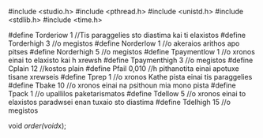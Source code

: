 #include <studio.h>
#include <pthread.h>
#include <unistd.h>
#include <stdlib.h>
#include <time.h>

#define Torderiow 1 //Tis paraggelies sto diastima kai ti elaxistos
#define Torderhigh 3 //o megistos
#define Norderlow 1 //o akeraios arithos apo pitses
#define Norderhigh 5 //o megistos
#define Tpaymentlow 1 //o xronos einai to elaxisto kai h xrewsh
#define Tpaymenthigh 3 //o megistos
#define Cplain 12 //kostos plain 
#define Pfail 0,010 //h pithanotita einai apotuxe tisane xrewseis
#define Tprep 1 //o xronos Kathe pista einai tis paraggelies 
#define Tbake 10 //o xronos einai na psithoun mia mono pista #define Tpack 1 //o upallilos paketarismatos
#define Tdellow 5 //o xronos einai to elaxistos paradwsei enan tuxaio sto diastima 
#define Tdelhigh 15 //o megistos

void *order(void*x);
